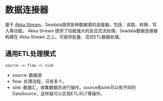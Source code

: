 # 数据连接器

基于 <a href="https://doc.akka.io/docs/akka/current/stream/index.html?language=scala" target="_blank">Akka Stream</a>，Seadata提供各种数据源的连接器。包括：读取、转换、写入等功能。
Akka Stream 提供了功能强大的反应式流处理，Seadata数据连接器构建在 Akka Stream 之上。可提供批量、流式ETL数据处理。

## 通用ETL处理模式

```
source ~> flow ~> sink
```

- source: 数据源
- flow: 处理流程，可有多个。
- sink: 数据汇，收集数据并进行操作。source和sink可以有不同的DataSource，这样就可以实现ETL/ELT等操作。
